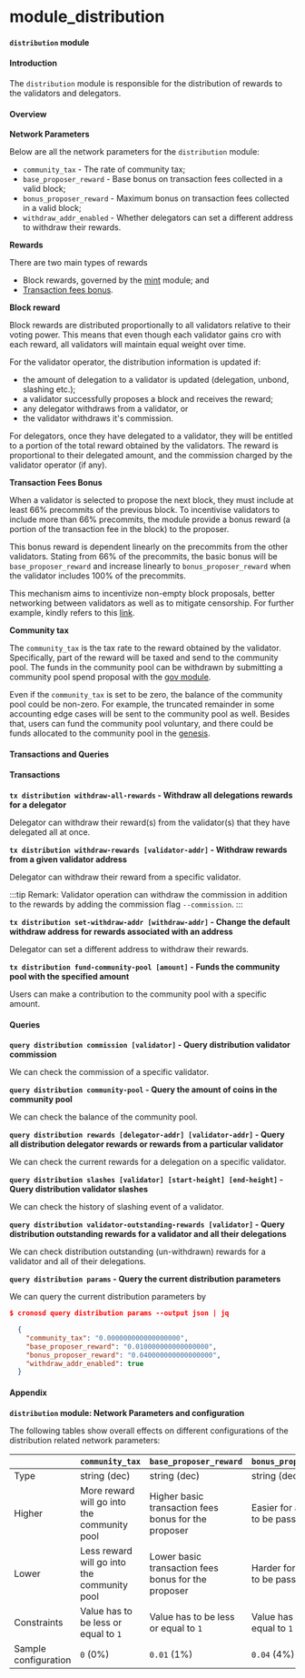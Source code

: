 # module\_distribution

#### `distribution` module

#### Introduction

The `distribution` module is responsible for the distribution of rewards to the validators and delegators.

#### Overview

**Network Parameters**

Below are all the network parameters for the `distribution` module:

* `community_tax` - The rate of community tax;
* `base_proposer_reward` - Base bonus on transaction fees collected in a valid block;
* `bonus_proposer_reward` - Maximum bonus on transaction fees collected in a valid block;
* `withdraw_addr_enabled` - Whether delegators can set a different address to withdraw their rewards.

**Rewards**

There are two main types of rewards

* Block rewards, governed by the [mint](https://github.com/lezzokafka/cronos-docs/blob/cronos\_git\_book/docs/chain-details/module\_mint/README.md) module; and
* [Transaction fees bonus](module\_distribution.md#transaction-fees-bonus).

**Block reward**

Block rewards are distributed proportionally to all validators relative to their voting power. This means that even though each validator gains cro with each reward, all validators will maintain equal weight over time.

For the validator operator, the distribution information is updated if:

* the amount of delegation to a validator is updated (delegation, unbond, slashing etc.);
* a validator successfully proposes a block and receives the reward;
* any delegator withdraws from a validator, or
* the validator withdraws it's commission.

For delegators, once they have delegated to a validator, they will be entitled to a portion of the total reward obtained by the validators. The reward is proportional to their delegated amount, and the commission charged by the validator operator (if any).

**Transaction Fees Bonus**

When a validator is selected to propose the next block, they must include at least 66% precommits of the previous block. To incentivise validators to include more than 66% precommits, the module provide a bonus reward (a portion of the transaction fee in the block) to the proposer.

This bonus reward is dependent linearly on the precommits from the other validators. Stating from 66% of the precommits, the basic bonus will be `base_proposer_reward` and increase linearly to `bonus_proposer_reward` when the validator includes 100% of the precommits.

This mechanism aims to incentivize non-empty block proposals, better networking between validators as well as to mitigate censorship. For further example, kindly refers to this [link](https://hub.cosmos.network/main/validators/validator-faq.html).

**Community tax**

The `community_tax` is the tax rate to the reward obtained by the validator. Specifically, part of the reward will be taxed and send to the community pool. The funds in the community pool can be withdrawn by submitting a community pool spend proposal with the [gov module](https://github.com/lezzokafka/cronos-docs/blob/cronos\_git\_book/docs/chain-details/module\_gov/README.md).

Even if the `community_tax` is set to be zero, the balance of the community pool could be non-zero. For example, the truncated remainder in some accounting edge cases will be sent to the community pool as well. Besides that, users can fund the community pool voluntary, and there could be funds allocated to the community pool in the [genesis](genesis\_file.md).

#### Transactions and Queries

#### Transactions

**`tx distribution withdraw-all-rewards` - Withdraw all delegations rewards for a delegator**

Delegator can withdraw their reward(s) from the validator(s) that they have delegated all at once.

**`tx distribution withdraw-rewards [validator-addr]` - Withdraw rewards from a given validator address**

Delegator can withdraw their reward from a specific validator.

:::tip Remark: Validator operation can withdraw the commission in addition to the rewards by adding the commission flag `--commission`. :::

**`tx distribution set-withdraw-addr [withdraw-addr]` - Change the default withdraw address for rewards associated with an address**

Delegator can set a different address to withdraw their rewards.

**`tx distribution fund-community-pool [amount]` - Funds the community pool with the specified amount**

Users can make a contribution to the community pool with a specific amount.

#### Queries

**`query distribution commission [validator]` - Query distribution validator commission**

We can check the commission of a specific validator.

**`query distribution community-pool` - Query the amount of coins in the community pool**

We can check the balance of the community pool.

**`query distribution rewards [delegator-addr] [validator-addr]` - Query all distribution delegator rewards or rewards from a particular validator**

We can check the current rewards for a delegation on a specific validator.

**`query distribution slashes [validator] [start-height] [end-height]` - Query distribution validator slashes**

We can check the history of slashing event of a validator.

**`query distribution validator-outstanding-rewards [validator]` - Query distribution outstanding rewards for a validator and all their delegations**

We can check distribution outstanding (un-withdrawn) rewards for a validator and all of their delegations.

**`query distribution params` - Query the current distribution parameters**

We can query the current distribution parameters by

```json
$ cronosd query distribution params --output json | jq

  {
    "community_tax": "0.000000000000000000",
    "base_proposer_reward": "0.010000000000000000",
    "bonus_proposer_reward": "0.040000000000000000",
    "withdraw_addr_enabled": true
  }
```

#### Appendix

**`distribution` module: Network Parameters and configuration**

The following tables show overall effects on different configurations of the distribution related network parameters:

|                      | `community_tax`                             | `base_proposer_reward`                               | `bonus_proposer_reward`              |
| -------------------- | ------------------------------------------- | ---------------------------------------------------- | ------------------------------------ |
| Type                 | string (dec)                                | string (dec)                                         | string (dec)                         |
| Higher               | More reward will go into the community pool | Higher basic transaction fees bonus for the proposer | Easier for a proposal to be passed   |
| Lower                | Less reward will go into the community pool | Lower basic transaction fees bonus for the proposer  | Harder for a proposal to be passed   |
| Constraints          | Value has to be less or equal to `1`        | Value has to be less or equal to `1`                 | Value has to be less or equal to `1` |
| Sample configuration | `0` (0%)                                    | `0.01` (1%)                                          | `0.04` (4%)                          |
